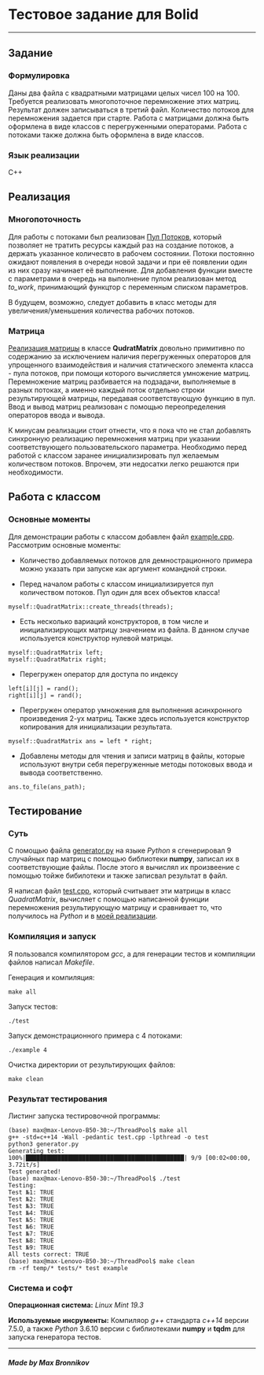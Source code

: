 # Тестовое задание для Bolid

-----

## Задание 

### Формулировка

Даны два файла с квадратными матрицами целых чисел 100 на 100. Требуется реализовать многопоточное перемножение этих матриц. Результат должен записываться в третий файл. Количество потоков для перемножения задается при старте.  Работа с матрицами должна быть оформлена в виде классов с перегруженными операторами. Работа с потоками также должна быть оформлена в виде классов.


### Язык реализации 

C++


## Реализация

### Многопоточность

Для работы с потоками был реализован [Пул Потоков](myself/ThreadController.h), который позволяет не тратить ресурсы каждый раз на создание потоков, а держать указанное количесвто в рабочем состоянии. Потоки постоянно ожидают появления в очереди новой задачи и при её появлении один из них сразу начинает её выполнение. Для добавления функции вместе с параметрами в очередь на выполнение пулом реализован метод *to_work*, принимающий функцтор с переменным списком параметров.

В будущем, возможно, следует добавить в класс методы для увеличения/уменьшения количества рабочих потоков.

### Матрица

[Реализация матрицы](myself/QuadratMatrix.h) в классе **QudratMatrix** довольно примитивно по содержанию за исключением наличия перегруженных операторов для упрощенного взаимодействия и наличия статического элемента класса - пула потоков, при помощи которого вычисляется умножение матриц. Перемножение матриц разбивается  на подзадачи, выполняемые в разных потоках, а именно каждый поток отдельно строки результирующей матрицы, передавая соответствующую функцию в пул. Ввод и вывод матриц реализован с  помощью переопределения операторов ввода и вывода.

К минусам реализации стоит отнести, что я пока что не стал добавлять синхронную реализацию перемножения матриц при указании соответствующего пользовательского параметра. Необходимо перед работой с классом заранее инициализировать пул желаемым количеством потоков. Впрочем, эти недосатки легко решаются при необходимости.

## Работа с классом

### Основные моменты 

Для демонстрации работы с классом добавлен файл [example.cpp](example.cpp). Рассмотрим основные моменты:

- Количество добавляемых потоков для демнострационного примера можно указать при запуске как аргумент командной строки.

- Перед началом работы с классом инициализируется пул количеством потоков. Пул один для всех объектов класса!
```
myself::QuadratMatrix::create_threads(threads);
```

- Есть несколько вариаций конструкторов, в том числе и инициализирующих матрицу значением из файла. В данном случае используется конструктор нулевой  матрицы.
```
myself::QuadratMatrix left;
myself::QuadratMatrix right;
```

- Перегружен оператор для доступа по индексу
```
left[i][j] = rand();
right[i][j] = rand();
```

- Перегружен оператор умножения для выполнения асинхронного произведения 2-ух матриц. Также здесь используется конструктор копирования для инициализации результата.
```
myself::QuadratMatrix ans = left * right;
```

- Добавлены методы для чтения  и записи матриц в файлы, которые используют внутри себя перегруженные методы потоковых ввода и вывода соответственно.
```
ans.to_file(ans_path);
```




## Тестирование

### Суть

С помощью файла [generator.py](generator.py) на языке *Python* я  сгенерировал $9$ случайных пар матриц с помощью библиотеки **numpy**, записал их в соответствующие файлы. После этого я вычислял их произвеение с помощью тойже бибилотеки и также записвал результат в файл.

Я написал файл [test.cpp](test.cpp), который считывает эти матрицы в класс *QuadratMatrix*, вычисляет с помощью написанной функции перемножения результирующую матрицу и сравнивает то, что получилось на *Python* и в [моей реализации](myself/QuadratMatrix).
 
### Компиляция и запуск 
Я пользовался компилятором *gcc*, а для генерации тестов и компиляции файлов написал *Makefile*. 

Генерация и компиляция:

```
make all

```

Запуск тестов:

```
./test

```

Запуск демонстрационного примера с 4 потоками:

```
./example 4

```

Очистка директории от результирующих файлов:

```
make clean

```

### Результат тестирования

Листинг запуска тестировочной программы:

```
(base) max@max-Lenovo-B50-30:~/ThreadPool$ make all
g++ -std=c++14 -Wall -pedantic test.cpp -lpthread -o test
python3 generator.py
Generating test:
100%|█████████████████████████████████████████████| 9/9 [00:02<00:00,  3.72it/s]
Test generated!
(base) max@max-Lenovo-B50-30:~/ThreadPool$ ./test
Testing:
Test №1: TRUE
Test №2: TRUE
Test №3: TRUE
Test №4: TRUE
Test №5: TRUE
Test №6: TRUE
Test №7: TRUE
Test №8: TRUE
Test №9: TRUE
All tests correct: TRUE
(base) max@max-Lenovo-B50-30:~/ThreadPool$ make clean 
rm -rf temp/* tests/* test example

```

### Система и софт

**Операционная система:** *Linux Mint 19.3*

**Используемые инсрументы:** Компиляор *g++* стандарта *c++14* версии 7.5.0, а также *Python* 3.6.10 версии с библиотеками **numpy** и **tqdm** для запуска генератора тестов.

-----

##### Made by Max Bronnikov
